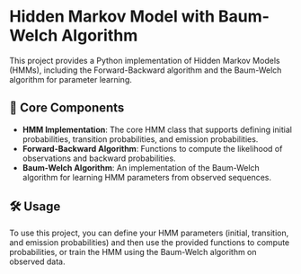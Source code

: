 # Hidden Markov Model with Baum-Welch Algorithm

This project provides a Python implementation of Hidden Markov Models (HMMs), including the Forward-Backward algorithm and the Baum-Welch algorithm for parameter learning.

## 🚀 Core Components

*   **HMM Implementation**: The core HMM class that supports defining initial probabilities, transition probabilities, and emission probabilities.
*   **Forward-Backward Algorithm**: Functions to compute the likelihood of observations and backward probabilities.
*   **Baum-Welch Algorithm**: An implementation of the Baum-Welch algorithm for learning HMM parameters from observed sequences.

## 🛠️ Usage

To use this project, you can define your HMM parameters (initial, transition, and emission probabilities) and then use the provided functions to compute probabilities, or train the HMM using the Baum-Welch algorithm on observed data.
